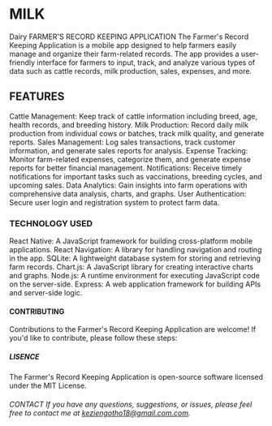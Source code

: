 # MILK

Dairy FARMER'S RECORD KEEPING APPLICATION
The Farmer's Record Keeping Application is a mobile app designed to help farmers easily manage and organize their farm-related records. The app provides a user-friendly interface for farmers to input, track, and analyze various types of data such as cattle records, milk production, sales, expenses, and more.

## FEATURES
Cattle Management: Keep track of cattle information including breed, age, health records, and breeding history. Milk Production: Record daily milk production from individual cows or batches, track milk quality, and generate reports. Sales Management: Log sales transactions, track customer information, and generate sales reports for analysis. Expense Tracking: Monitor farm-related expenses, categorize them, and generate expense reports for better financial management. Notifications: Receive timely notifications for important tasks such as vaccinations, breeding cycles, and upcoming sales. Data Analytics: Gain insights into farm operations with comprehensive data analysis, charts, and graphs. User Authentication: Secure user login and registration system to protect farm data.

### TECHNOLOGY USED
React Native: A JavaScript framework for building cross-platform mobile applications. React Navigation: A library for handling navigation and routing in the app. SQLite: A lightweight database system for storing and retrieving farm records. Chart.js: A JavaScript library for creating interactive charts and graphs. Node.js: A runtime environment for executing JavaScript code on the server-side. Express: A web application framework for building APIs and server-side logic.

#### CONTRIBUTING
Contributions to the Farmer's Record Keeping Application are welcome! If you'd like to contribute, please follow these steps:


##### LISENCE
The Farmer's Record Keeping Application is open-source software licensed under the MIT License. 

###### CONTACT If you have any questions, suggestions, or issues, please feel free to contact me at keziengotho18@gmail.com.com.
